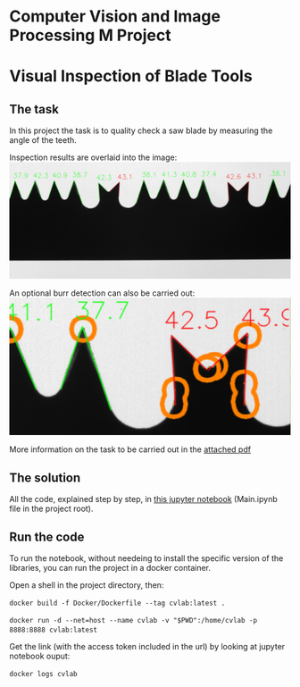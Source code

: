# Computer Vision and Image Processing M Project
# Visual Inspection of Blade Tools

## The task
In this project the task is to quality check a saw blade by measuring the angle of the teeth.

<!-- Example of input image:
![Input saw image](about/input.png) --->

Inspection results are overlaid into the image:
![Alt text](about/output.png)

An optional burr detection can also be carried out:
![Alt text](about/output_highlight_imperfections.png)

More information on the task to be carried out in the [attached pdf](Visual%20Inspection%20of%20Blade%20Tools%20Project.pdf)

## The solution
All the code, explained step by step, in [this jupyter notebook](Main.ipynb) (Main.ipynb file in the project root).

## Run the code
To run the notebook, without needeing to install the specific version of the libraries, you can run the project in a docker container.

Open a shell in the project directory, then:

`docker build -f Docker/Dockerfile --tag cvlab:latest .`

`docker run -d --net=host --name cvlab -v "$PWD":/home/cvlab -p 8888:8888 cvlab:latest`

Get the link (with the access token included in the url) by looking at jupyter notebook ouput:

`docker logs cvlab`